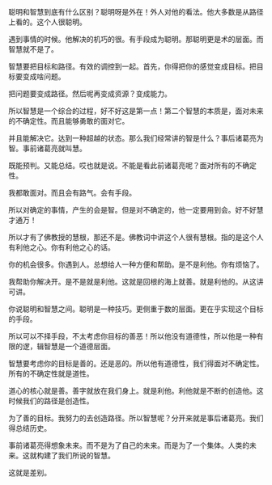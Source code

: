 聪明和智慧到底有什么区别？聪明呀是外在！外人对他的看法。他大多数是从路径上看的。这个人很聪明。

遇到事情的时候。他解决的机巧的很。有手段成为聪明。那聪明更是术的层面。而智慧就不是了。

智慧要把目标和路径。有效的调控到一起。首先，你得把你的感觉变成目标。把目标要变成啥问题。

把问题要变成路径。然后呢再变成资源？变成能力。

所以智慧是一个综合的过程，好不好这是第一点！第二个智慧的本质是，面对未来的不确定性。而且能够勇敢的面对它。

并且能解决它。达到一种超越的状态。那么我们经常讲的智是什么？事后诸葛亮为智。事前诸葛亮就叫慧。

既能预判。又能总结。哎也就是说。不能是看此前诸葛亮呢？面对所有的不确定性。

我都敢面对。而且会有路气。会有手段。

所以对确定的事情，产生的会是智。但是对不确定的，他一定要用到会。好不好慧才通万！

所以才有了佛教授的慧根，那还不是。佛教词中讲这个人很有慧根。指的是这个人有利他之心。你有利他之心的话。

你的机会很多。你遇到人。总想给人一种方便和帮助。是不是利他。你有烦恼了。

我帮助你解决开。是不是就是利他。这就是回根的海上就善。就是利他的。从这讲可讲。

你说聪明和智慧之间。聪明是一种技巧。更侧重于数的层面。更在乎实现这个目标的手段。

所以可以不择手段，不太考虑你目标的善恶！所以他没有道德性，所以他是一种有限的逻，辑智慧是一个道德层面。

智慧要考虑你的目标是善的。还是恶的。所以他有道德性，我们得面对不确定性。所有的不确定性就是道性。

道心的核心就是善。善字就放在我们身上。就是利他。利他就是不断的创造他。这时候我们的路径是创造性。

为了善的目标。我努力的去创造路径。所以智慧呢？分开来就是事后诸葛亮。我们得总结历史。

事前诸葛亮得想象未来。而不是为了自己的未来。而是为了一个集体。人类的未来。这就构建了我们所说的智慧。

这就是差别。